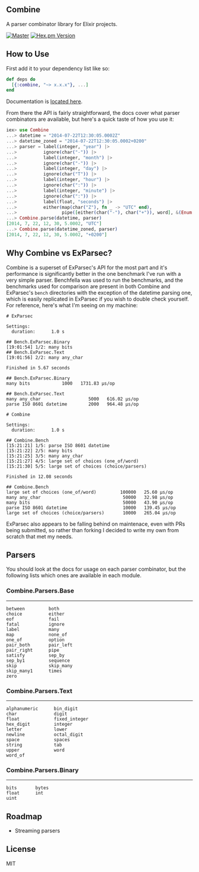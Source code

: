 ## Combine

A parser combinator library for Elixir projects.

[![Master](https://travis-ci.org/bitwalker/combine.svg?branch=master)](https://travis-ci.org/bitwalker/combine)
[![Hex.pm Version](http://img.shields.io/hexpm/v/combine.svg?style=flat)](https://hex.pm/packages/combine)

## How to Use

First add it to your dependency list like so:

```elixir
def deps do
  [{:combine, "~> x.x.x"}, ...]
end
```

Documentation is [located here](http://hexdocs.pm/combine/0.5.0/).

From there the API is fairly straightforward, the docs cover what
parser combinators are available, but here's a quick taste of how you
use it:

```elixir
iex> use Combine
...> datetime = "2014-07-22T12:30:05.0002Z"
...> datetime_zoned = "2014-07-22T12:30:05.0002+0200"
...> parser = label(integer, "year") |>
...>          ignore(char("-")) |>
...>          label(integer, "month") |>
...>          ignore(char("-")) |>
...>          label(integer, "day") |>
...>          ignore(char("T")) |>
...>          label(integer, "hour") |>
...>          ignore(char(":")) |>
...>          label(integer, "minute") |>
...>          ignore(char(":")) |>
...>          label(float, "seconds") |>
...>          either(map(char("Z"), fn _ -> "UTC" end),
...>                 pipe([either(char("-"), char("+")), word], &(Enum.join(&1))))
...> Combine.parse(datetime, parser)
[2014, 7, 22, 12, 30, 5.0002, "UTC"]
...> Combine.parse(datetime_zoned, parser)
[2014, 7, 22, 12, 30, 5.0002, "+0200"]
```

## Why Combine vs ExParsec?

Combine is a superset of ExParsec's API for the most part and it's performance is significantly
better in the one benchmark I've run with a very simple parser. Benchfella was used to run the
benchmarks, and the benchmarks used for comparison are present in both Combine and ExParsec's
`bench` directories with the exception of the datetime parsing one, which is easily replicated
in ExParsec if you wish to double check yourself. For reference, here's what I'm seeing on my machine:

```
# ExParsec

Settings:
  duration:      1.0 s

## Bench.ExParsec.Binary
[19:01:54] 1/2: many bits
## Bench.ExParsec.Text
[19:01:56] 2/2: many any_char

Finished in 5.67 seconds

## Bench.ExParsec.Binary
many bits            1000   1731.83 µs/op

## Bench.ExParsec.Text
many any_char                  5000   616.02 µs/op
parse ISO 8601 datetime        2000   964.48 µs/op

# Combine

Settings:
  duration:      1.0 s

## Combine.Bench
[15:21:21] 1/5: parse ISO 8601 datetime
[15:21:22] 2/5: many bits
[15:21:25] 3/5: many any_char
[15:21:27] 4/5: large set of choices (one_of/word)
[15:21:30] 5/5: large set of choices (choice/parsers)

Finished in 12.08 seconds

## Combine.Bench
large set of choices (one_of/word)         100000   25.60 µs/op
many any_char                               50000   32.98 µs/op
many bits                                   50000   43.90 µs/op
parse ISO 8601 datetime                     10000   139.45 µs/op
large set of choices (choice/parsers)       10000   265.04 µs/op
```

ExParsec also appears to be falling behind on maintenace, even with PRs being submitted,
so rather than forking I decided to write my own from scratch that met my needs.

## Parsers

You should look at the docs for usage on each parser combinator, but the following
lists which ones are available in each module.

### Combine.Parsers.Base
--------
```
between         both
choice          either
eof             fail
fatal           ignore
label           many
map             none_of
one_of          option
pair_both       pair_left
pair_right      pipe
satisfy         sep_by
sep_by1         sequence
skip            skip_many
skip_many1      times
zero
```

### Combine.Parsers.Text
--------
```
alphanumeric      bin_digit
char              digit
float             fixed_integer
hex_digit         integer
letter            lower
newline           octal_digit
space             spaces
string            tab
upper             word
word_of
```

### Combine.Parsers.Binary
--------
```
bits       bytes
float      int
uint
```

## Roadmap

- Streaming parsers

## License

MIT
